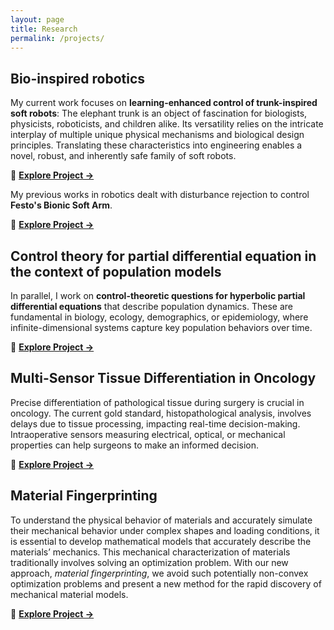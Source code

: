 ```yaml
---
layout: page
title: Research
permalink: /projects/
---
```

<!-- 🚧 Under construction. -->
## Bio-inspired robotics
My current work focuses on **learning-enhanced control of trunk-inspired soft robots**: The elephant trunk is an object of fascination for biologists, physicists, roboticists, and children alike. Its versatility relies on the intricate interplay of multiple unique physical mechanisms and biological design principles. Translating these characteristics into engineering enables a novel, robust, and inherently safe family of soft robots.

📌 **[Explore Project →](/projects/trunk-project/)**

My previous works in robotics dealt with disturbance rejection to control **Festo's Bionic Soft Arm**.

📌 **[Explore Project →](/projects/festo-ndob/)**

## Control theory for partial differential equation in the context of population models
In parallel, I work on **control-theoretic questions for hyperbolic partial differential equations** that describe population dynamics. These are fundamental in biology, ecology, demographics, or epidemiology, where infinite-dimensional systems capture key population behaviors over time. 

📌 **[Explore Project →](/projects/popdyn/)**

## Multi-Sensor Tissue Differentiation in Oncology
Precise differentiation of pathological tissue during surgery is crucial in oncology. The current gold standard, histopathological analysis, involves delays due to tissue processing, impacting real-time decision-making. Intraoperative sensors measuring electrical, optical, or mechanical properties can help surgeons to make an informed decision.

📌 **[Explore Project →](/projects/grk/)**

## Material Fingerprinting
To understand the physical behavior of materials and accurately simulate their mechanical behavior under complex shapes and loading conditions, it is essential to develop mathematical models that accurately describe the materials’ mechanics. This mechanical characterization of materials traditionally involves solving an optimization problem. With our new approach, *material fingerprinting*, we avoid such potentially non-convex optimization problems and present a new method for the rapid discovery of mechanical material models.

📌 **[Explore Project →](/projects/material-fingerprinting/)**